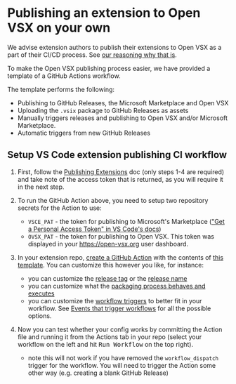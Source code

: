 # Publishing an extension to Open VSX on your own

We advise extension authors to publish their extensions to Open VSX as a part of their CI/CD process. See [our reasoning why that is](https://github.com/open-vsx/publish-extensions/blob/master/CONTRIBUTING.md#when-to-add-an-extension).

To make the Open VSX publishing process easier, we have provided a template of a GitHub Actions workflow.

The template performs the following:

-   Publishing to GitHub Releases, the Microsoft Marketplace and Open VSX
-   Uploading the `.vsix` package to GitHub Releases as assets
-   Manually triggers releases and publishing to Open VSX and/or Microsoft Marketplace.
-   Automatic triggers from new GitHub Releases

## Setup VS Code extension publishing CI workflow

1. First, follow the [Publishing Extensions](https://github.com/eclipse/openvsx/wiki/Publishing-Extensions) doc (only steps 1-4 are required) and take note of the access token that is returned, as you will require it in the next step.

2. To run the GitHub Action above, you need to setup two repository secrets for the Action to use:

    - `VSCE_PAT` - the token for publishing to Microsoft's Marketplace (["Get a Personal Access Token" in VS Code's docs](https://code.visualstudio.com/api/working-with-extensions/publishing-extension#get-a-personal-access-token))
    - `OVSX_PAT` - the token for publishing to Open VSX. This token was displayed in your https://open-vsx.org user dashboard.

3. In your extension repo, [create a GitHub Action](https://docs.github.com/en/actions/learn-github-actions/understanding-github-actions#create-an-example-workflow) with the contents of [this template](exampleCI.yaml). You can customize this however you like, for instance:
    - you can customize the [release tag](exampleCI.yaml#L60) or the [release name](exampleCI.yaml#L108)
    - you can customize what the [packaging process behaves and executes](exampleCI.yaml#L32)
    - you can customize the [workflow triggers](exampleCI.yaml#L2) to better fit in your workflow. See [Events that trigger workflows](https://docs.github.com/en/actions/learn-github-actions/events-that-trigger-workflows) for all the possible options.
4. Now you can test whether your config works by committing the Action file and running it from the Actions tab in your repo (select your workflow on the left and hit <kbd>Run Workflow</kbd> on the top right).
    - note this will not work if you have removed the `workflow_dispatch` trigger for the workflow. You will need to trigger the Action some other way (e.g. creating a blank GitHub Release)
